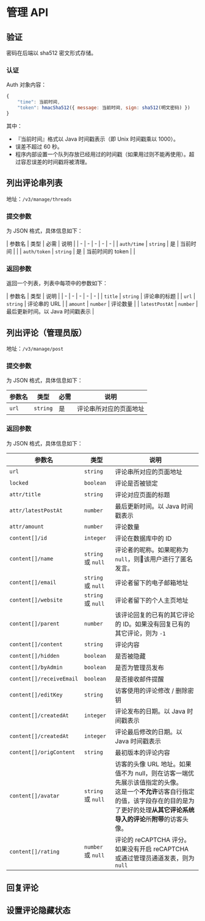 # 管理 API

## 验证

密码在后端以 sha512 密文形式存储。

### 认证

Auth 对象内容：

```javascript
{
    "time": 当前时间,
    "token": hmacSha512({ message: 当前时间, sign: sha512(明文密码) })
}
```

其中：

* 『当前时间』格式以 Java 时间戳表示（即 Unix 时间戳乘以 1000）。
* 误差不超过 60 秒。
* 程序内部设置一个队列存放已经用过的时间戳（如果用过则不能再使用）。超过容忍误差的时间戳将被清理。

## 列出评论串列表

地址：`/v3/manage/threads`

### 提交参数

为 JSON 格式，具体信息如下：

| 参数名 | 类型 | 必需 | 说明 |
| - | - | - | - | - |
| `auth/time` | `string` | 是 | 当前时间 | |
| `auth/token` | `string` | 是 | 当前时间的 token | |

### 返回参数

返回一个列表，列表中每项中的参数如下：

| 参数名 | 类型 | 说明 |
| - | - | - | - | - |
| `title` | `string` | 评论串的标题 |
| `url` | `string` | 评论串的 URL |
| `amount` | `number` | 评论数量 |
| `latestPostAt` | `number` | 最后更新时间。以 Java 时间戳表示 |

## 列出评论（管理员版）

地址：`/v3/manage/post`

### 提交参数

为 JSON 格式，具体信息如下：

| 参数名 | 类型 | 必需 | 说明 |
| - | - | - | - |
| `url` | `string` | 是 | 评论串所对应的页面地址 |

### 返回参数

为 JSON 格式，具体信息如下：

| 参数名 | 类型 | 说明 |
| - | - | - |
| `url` | `string` | 评论串所对应的页面地址 |
| `locked` | `boolean` | 评论是否被锁定 |
| `attr/title` | `string` | 评论对应页面的标题 |
| `attr/latestPostAt` | `number` | 最后更新时间。以 Java 时间戳表示 |
| `attr/amount` | `number` | 评论数量 |
| `content[]/id` | `integer` | 评论在数据库中的 ID |
| `content[]/name` | `string` 或 `null` | 评论者的昵称。如果昵称为 `null`，则该用户进行了匿名发言。 |
| `content[]/email` | `string` 或 `null` | 评论者留下的电子邮箱地址 |
| `content[]/website` | `string` 或 `null` | 评论者留下的个人主页地址 |
| `content[]/parent` | `number` | 该评论回复的已有的其它评论的 ID。如果没有回复已有的其它评论，则为 `-1` |
| `content[]/content` | `string` | 评论内容 |
| `content[]/hidden` | `boolean` | 是否被隐藏 |
| `content[]/byAdmin` | `boolean` | 是否为管理员发布 |
| `content[]/receiveEmail` | `boolean` | 是否接收邮件提醒 |
| `content[]/editKey` | `string` | 访客使用的评论修改 / 删除密钥 | |
| `content[]/createdAt` | `integer` | 评论发布的日期。以 Java 时间戳表示 |
| `content[]/createdAt` | `integer` | 评论最后修改的日期。以 Java 时间戳表示 |
| `content[]/origContent` | `string` | 最初版本的评论内容 |
| `content[]/avatar` | `string` 或 `null` | 访客的头像 URL 地址。如果值不为 null，则在访客一端优先展示该值指定的头像。<br>这是一个**不允许**访客自行指定的值，该字段存在的目的是为了更好的处理**从其它评论系统导入的评论**所**附带**的访客头像。 |
| `content[]/rating` | `number` 或 `null` | 评论的 reCAPTCHA 评分。如果没有开启 reCAPTCHA 或通过管理员通道发表，则为 `null` |

## 回复评论

## 设置评论隐藏状态
